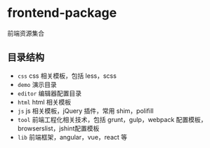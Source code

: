 # frontend-package

前端资源集合

## 目录结构

- `css` css 相关模板，包括 less，scss
- `demo` 演示目录
- `editor` 编辑器配置目录
- `html` html 相关模板
- `js` js 相关模板，jQuery 插件，常用 shim，polifill
- `tool` 前端工程化相关技术，包括 grunt，gulp，webpack 配置模板，browserslist，jshint配置模板
- `lib` 前端框架，angular，vue，react 等

